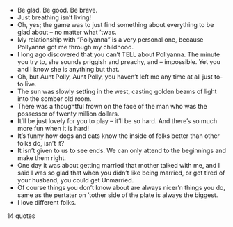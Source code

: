  - Be glad. Be good. Be brave.
 - Just breathing isn’t living!
 - Oh, yes; the game was to just find something about everything to be glad about – no matter what ’twas.
 - My relationship with “Pollyanna” is a very personal one, because Pollyanna got me through my childhood.
 - I long ago discovered that you can’t TELL about Pollyanna. The minute you try to, she sounds priggish and preachy, and – impossible. Yet you and I know she is anything but that.
 - Oh, but Aunt Polly, Aunt Polly, you haven’t left me any time at all just to- to live.
 - The sun was slowly setting in the west, casting golden beams of light into the somber old room.
 - There was a thoughtful frown on the face of the man who was the possessor of twenty million dollars.
 - It’ll be just lovely for you to play – it’ll be so hard. And there’s so much more fun when it is hard!
 - It’s funny how dogs and cats know the inside of folks better than other folks do, isn’t it?
 - It isn’t given to us to see ends. We can only attend to the beginnings and make them right.
 - One day it was about getting married that mother talked with me, and I said I was so glad that when you didn’t like being married, or got tired of your husband, you could get Unmarried.
 - Of course things you don’t know about are always nicer’n things you do, same as the pertater on ’tother side of the plate is always the biggest.
 - I love different folks.

14 quotes